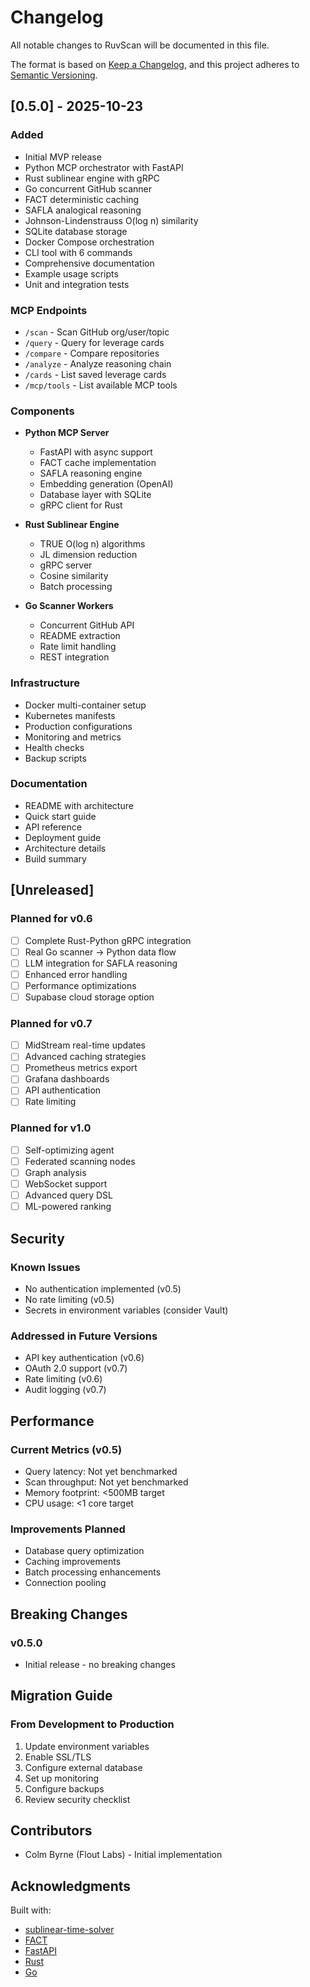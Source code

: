 # Changelog

All notable changes to RuvScan will be documented in this file.

The format is based on [Keep a Changelog](https://keepachangelog.com/en/1.0.0/),
and this project adheres to [Semantic Versioning](https://semver.org/spec/v2.0.0.html).

## [0.5.0] - 2025-10-23

### Added
- Initial MVP release
- Python MCP orchestrator with FastAPI
- Rust sublinear engine with gRPC
- Go concurrent GitHub scanner
- FACT deterministic caching
- SAFLA analogical reasoning
- Johnson-Lindenstrauss O(log n) similarity
- SQLite database storage
- Docker Compose orchestration
- CLI tool with 6 commands
- Comprehensive documentation
- Example usage scripts
- Unit and integration tests

### MCP Endpoints
- `/scan` - Scan GitHub org/user/topic
- `/query` - Query for leverage cards
- `/compare` - Compare repositories
- `/analyze` - Analyze reasoning chain
- `/cards` - List saved leverage cards
- `/mcp/tools` - List available MCP tools

### Components
- **Python MCP Server**
  - FastAPI with async support
  - FACT cache implementation
  - SAFLA reasoning engine
  - Embedding generation (OpenAI)
  - Database layer with SQLite
  - gRPC client for Rust

- **Rust Sublinear Engine**
  - TRUE O(log n) algorithms
  - JL dimension reduction
  - gRPC server
  - Cosine similarity
  - Batch processing

- **Go Scanner Workers**
  - Concurrent GitHub API
  - README extraction
  - Rate limit handling
  - REST integration

### Infrastructure
- Docker multi-container setup
- Kubernetes manifests
- Production configurations
- Monitoring and metrics
- Health checks
- Backup scripts

### Documentation
- README with architecture
- Quick start guide
- API reference
- Deployment guide
- Architecture details
- Build summary

## [Unreleased]

### Planned for v0.6
- [ ] Complete Rust-Python gRPC integration
- [ ] Real Go scanner → Python data flow
- [ ] LLM integration for SAFLA reasoning
- [ ] Enhanced error handling
- [ ] Performance optimizations
- [ ] Supabase cloud storage option

### Planned for v0.7
- [ ] MidStream real-time updates
- [ ] Advanced caching strategies
- [ ] Prometheus metrics export
- [ ] Grafana dashboards
- [ ] API authentication
- [ ] Rate limiting

### Planned for v1.0
- [ ] Self-optimizing agent
- [ ] Federated scanning nodes
- [ ] Graph analysis
- [ ] WebSocket support
- [ ] Advanced query DSL
- [ ] ML-powered ranking

## Security

### Known Issues
- No authentication implemented (v0.5)
- No rate limiting (v0.5)
- Secrets in environment variables (consider Vault)

### Addressed in Future Versions
- API key authentication (v0.6)
- OAuth 2.0 support (v0.7)
- Rate limiting (v0.6)
- Audit logging (v0.7)

## Performance

### Current Metrics (v0.5)
- Query latency: Not yet benchmarked
- Scan throughput: Not yet benchmarked
- Memory footprint: <500MB target
- CPU usage: <1 core target

### Improvements Planned
- Database query optimization
- Caching improvements
- Batch processing enhancements
- Connection pooling

## Breaking Changes

### v0.5.0
- Initial release - no breaking changes

## Migration Guide

### From Development to Production
1. Update environment variables
2. Enable SSL/TLS
3. Configure external database
4. Set up monitoring
5. Configure backups
6. Review security checklist

## Contributors

- Colm Byrne (Flout Labs) - Initial implementation

## Acknowledgments

Built with:
- [sublinear-time-solver](https://github.com/ruvnet/sublinear-time-solver)
- [FACT](https://github.com/ruvnet/FACT)
- [FastAPI](https://fastapi.tiangolo.com/)
- [Rust](https://www.rust-lang.org/)
- [Go](https://go.dev/)
